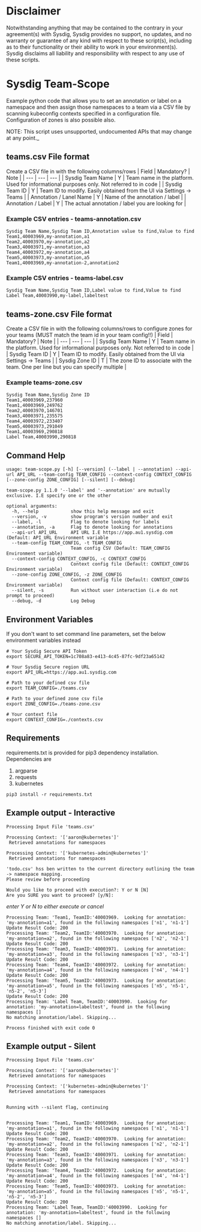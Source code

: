 # Disclaimer

Notwithstanding anything that may be contained to the contrary in your agreement(s) with Sysdig, Sysdig provides no support, no updates, and no warranty or guarantee of any kind with respect to these script(s), including as to their functionality or their ability to work in your environment(s).  Sysdig disclaims all liability and responsibility with respect to any use of these scripts.  

# Sysdig Team-Scope
Example python code that allows you to set an annotation or label on a namespace and then assign those namespaces to a team via a CSV file by scanning kubeconfig contexts specified in a configuration file.  Configuration of zones is also possible also.

NOTE: This script uses unsupported, undocumented APIs that may change at any point._


## teams.csv File format
Create a CSV file in with the following columns/rows
| Field | Mandatory? | Note |
| --- | --- | --- |
| Sysdig Team Name | Y | Team name in the platform.  Used for informational purposes only.  Not referred to in code |
| Sysdig Team ID | Y | Team ID to modify.  Easily obtained from the UI via Settings -> Teams |
| Annotation / Lanel Name | Y | Name of the annotation / label | 
| Annotation / Label | Y | The actual annotation / label you are looking for  |

### Example CSV entries - teams-annotation.csv
```
Sysdig Team Name,Sysdig Team ID,Annotation value to find,Value to find
Team1,40003969,my-annotation,a1
Team2,40003970,my-annotation,a2
Team3,40003971,my-annotation,a3
Team4,40003972,my-annotation,a4
Team5,40003973,my-annotation,a5
Team1,40003969,my-annotation-2,annotation2
```

### Example CSV entries - teams-label.csv
```
Sysdig Team Name,Sysdig Team ID,Label value to find,Value to find
Label Team,40003990,my-label,labeltest
```

## teams-zone.csv File format
Create a CSV file in with the following columns/rows to configure zones for your teams (MUST match the team id in your team config!!)
| Field | Mandatory? | Note |
| --- | --- | --- |
| Sysdig Team Name | Y | Team name in the platform.  Used for informational purposes only.  Not referred to in code |
| Sysdig Team ID | Y | Team ID to modify.  Easily obtained from the UI via Settings -> Teams |
| Sysdig Zone ID | T | The zone ID to associate with the team.  One per line but you can specify multiple |

### Example teams-zone.csv
```
Sysdig Team Name,Sysdig Zone ID
Team1,40003969,237960
Team1,40003969,249762
Team2,40003970,146701
Team3,40003971,235575
Team4,40003972,233407
Team5,40003973,291049
Team1,40003969,290818
Label Team,40003990,290818
```
## Command Help
```
usage: team-scope.py [-h] [--version] (--label | --annotation) --api-url API_URL --team-config TEAM_CONFIG --context-config CONTEXT_CONFIG [--zone-config ZONE_CONFIG] [--silent] [--debug]

team-scope.py 1.1.0 '--label' and '--annotation' are mutually exclusive. I.E specify one or the other

optional arguments:
  -h, --help            show this help message and exit
  --version, -v         show program's version number and exit
  --label, -l           Flag to denote looking for labels
  --annotation, -a      Flag to denote looking for annotations
  --api-url API_URL     API URL I.E https://app.au1.sysdig.com (Default: API_URL Environment variable
  --team-config TEAM_CONFIG, -t TEAM_CONFIG
                        Team config CSV (Default: TEAM_CONFIG Environment variable)
  --context-config CONTEXT_CONFIG, -c CONTEXT_CONFIG
                        Context config file (Default: CONTEXT_CONFIG Environment variable)
  --zone-config ZONE_CONFIG, -z ZONE_CONFIG
                        Context config file (Default: CONTEXT_CONFIG Environment variable)
  --silent, -s          Run without user interaction (i.e do not prompt to proceed)
  --debug, -d           Log Debug
```


## Environment Variables
If you don't want to set command line parameters, set the below environment variables instead
```
# Your Sysdig Secure API Token
export SECURE_API_TOKEN=1c708a83-e413-4c45-87fc-9df23a65142 

# Your Sysdig Secure region URL
export API_URL=https://app.au1.sysdig.com 

# Path to your defined csv file
export TEAM_CONFIG=./teams.csv

# Path to your defined zone csv file
export ZONE_CONFIG=./teams-zone.csv

# Your context file
export CONTEXT_CONFIG=./contexts.csv
```

## Requirements
requirements.txt is provided for pip3 dependency installation.
Dependencies are 
1) argparse
2) requests
3) kubernetes
```
pip3 install -r requirements.txt
```

## Example output - Interactive

```
Processing Input File 'teams.csv'

Processing Context: '['aaron@kubernetes']'
 Retrieved annotations for namespaces

Processing Context: '['kubernetes-admin@kubernetes']'
 Retrieved annotations for namespaces

'todo.csv' hss ben written to the current directory outlining the team -> namespace mapping.
Please review before proceeding

Would you like to proceed with execution?: Y or N [N]
Are you SURE you want to proceed? [y/N]:
```
_enter Y or N to either execute or cancel_
```
Processing Team: 'Team1, TeamID:'40003969.  Looking for annotation: 'my-annotation=a1', found in the following namespaces ['n1', 'n1-1']
Update Result Code: 200
Processing Team: 'Team2, TeamID:'40003970.  Looking for annotation: 'my-annotation=a2', found in the following namespaces ['n2', 'n2-1']
Update Result Code: 200
Processing Team: 'Team3, TeamID:'40003971.  Looking for annotation: 'my-annotation=a3', found in the following namespaces ['n3', 'n3-1']
Update Result Code: 200
Processing Team: 'Team4, TeamID:'40003972.  Looking for annotation: 'my-annotation=a4', found in the following namespaces ['n4', 'n4-1']
Update Result Code: 200
Processing Team: 'Team5, TeamID:'40003973.  Looking for annotation: 'my-annotation=a5', found in the following namespaces ['n5', 'n5-1', 'n5-2', 'n5-3']
Update Result Code: 200
Processing Team: 'Label Team, TeamID:'40003990.  Looking for annotation: 'my-annotation=labeltest', found in the following namespaces []
No matching annotation/label. Skipping...

Process finished with exit code 0
```

## Example output - Silent
```
Processing Input File 'teams.csv'

Processing Context: '['aaron@kubernetes']'
 Retrieved annotations for namespaces

Processing Context: '['kubernetes-admin@kubernetes']'
 Retrieved annotations for namespaces


Running with --silent flag, continuing


Processing Team: 'Team1, TeamID:'40003969.  Looking for annotation: 'my-annotation=a1', found in the following namespaces ['n1', 'n1-1']
Update Result Code: 200
Processing Team: 'Team2, TeamID:'40003970.  Looking for annotation: 'my-annotation=a2', found in the following namespaces ['n2', 'n2-1']
Update Result Code: 200
Processing Team: 'Team3, TeamID:'40003971.  Looking for annotation: 'my-annotation=a3', found in the following namespaces ['n3', 'n3-1']
Update Result Code: 200
Processing Team: 'Team4, TeamID:'40003972.  Looking for annotation: 'my-annotation=a4', found in the following namespaces ['n4', 'n4-1']
Update Result Code: 200
Processing Team: 'Team5, TeamID:'40003973.  Looking for annotation: 'my-annotation=a5', found in the following namespaces ['n5', 'n5-1', 'n5-2', 'n5-3']
Update Result Code: 200
Processing Team: 'Label Team, TeamID:'40003990.  Looking for annotation: 'my-annotation=labeltest', found in the following namespaces []
No matching annotation/label. Skipping...
```
